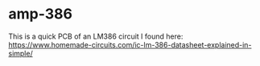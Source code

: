 # amp-386
This is a quick PCB of an LM386 circuit I found here:
https://www.homemade-circuits.com/ic-lm-386-datasheet-explained-in-simple/
